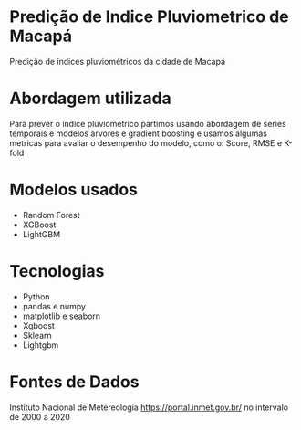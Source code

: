 # Predição de Indice Pluviometrico de Macapá
Predição de índices pluviométricos da cidade de Macapá

# Abordagem utilizada 
Para prever o indice pluviometrico partimos usando abordagem de series temporais e modelos arvores e gradient boosting
e usamos algumas metricas para avaliar o desempenho do modelo, como o: Score, RMSE e K-fold

# Modelos usados
- Random Forest
- XGBoost
- LightGBM

# Tecnologias
- Python 
- pandas e numpy
- matplotlib e seaborn
- Xgboost 
- Sklearn 
- Lightgbm

# Fontes de Dados
Instituto Nacional de Metereologia https://portal.inmet.gov.br/
no intervalo de 2000 a 2020
